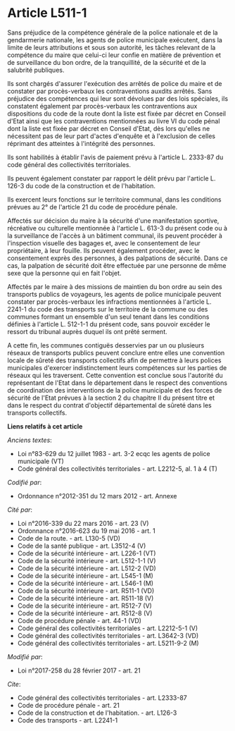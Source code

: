 # Article L511-1

Sans préjudice de la compétence générale de la police nationale et de la gendarmerie nationale, les agents de police
municipale exécutent, dans la limite de leurs attributions et sous son autorité, les tâches relevant de la compétence du
maire que celui-ci leur confie en matière de prévention et de surveillance du bon ordre, de la tranquillité, de la sécurité
et de la salubrité publiques.

Ils sont chargés d'assurer l'exécution des arrêtés de police du maire et de constater par procès-verbaux les contraventions
auxdits arrêtés. Sans préjudice des compétences qui leur sont dévolues par des lois spéciales, ils constatent également par
procès-verbaux les contraventions aux dispositions du code de la route dont la liste est fixée par décret en Conseil d'Etat
ainsi que les contraventions mentionnées au livre VI du code pénal dont la liste est fixée par décret en Conseil d'Etat, dès
lors qu'elles ne nécessitent pas de leur part d'actes d'enquête et à l'exclusion de celles réprimant des atteintes à
l'intégrité des personnes.

Ils sont habilités à établir l'avis de paiement prévu à l'article L. 2333-87 du code général des collectivités territoriales.

Ils peuvent également constater par rapport le délit prévu par l'article L. 126-3 du code de la construction et de
l'habitation.

Ils exercent leurs fonctions sur le territoire communal, dans les conditions prévues au 2° de l'article 21 du code de
procédure pénale.

Affectés sur décision du maire à la sécurité d'une manifestation sportive, récréative ou culturelle mentionnée à l'article L.
613-3 du présent code ou à la surveillance de l'accès à un bâtiment communal, ils peuvent procéder à l'inspection visuelle
des bagages et, avec le consentement de leur propriétaire, à leur fouille. Ils peuvent également procéder, avec le
consentement exprès des personnes, à des palpations de sécurité. Dans ce cas, la palpation de sécurité doit être effectuée
par une personne de même sexe que la personne qui en fait l'objet.

Affectés par le maire à des missions de maintien du bon ordre au sein des transports publics de voyageurs, les agents de
police municipale peuvent constater par procès-verbaux les infractions mentionnées à l'article L. 2241-1 du code des
transports sur le territoire de la commune ou des communes formant un ensemble d'un seul tenant dans les conditions définies
à l'article L. 512-1-1 du présent code, sans pouvoir excéder le ressort du tribunal auprès duquel ils ont prêté serment.

A cette fin, les communes contiguës desservies par un ou plusieurs réseaux de transports publics peuvent conclure entre elles
une convention locale de sûreté des transports collectifs afin de permettre à leurs polices municipales d'exercer
indistinctement leurs compétences sur les parties de réseaux qui les traversent. Cette convention est conclue sous l'autorité
du représentant de l'Etat dans le département dans le respect des conventions de coordination des interventions de la police
municipale et des forces de sécurité de l'Etat prévues à la section 2 du chapitre II du présent titre et dans le respect du
contrat d'objectif départemental de sûreté dans les transports collectifs.

**Liens relatifs à cet article**

_Anciens textes_:

  - Loi n°83-629 du 12 juillet 1983 - art. 3-2 ecqc les agents de police municipale (VT)
  - Code général des collectivités territoriales - art. L2212-5, al. 1 à 4 (T)

_Codifié par_:

  - Ordonnance n°2012-351 du 12 mars 2012 - art. Annexe

_Cité par_:

  - Loi n°2016-339 du 22 mars 2016 - art. 23 (V)
  - Ordonnance n°2016-623 du 19 mai 2016 - art. 1
  - Code de la route. - art. L130-5 (VD)
  - Code de la santé publique - art. L3512-4 (V)
  - Code de la sécurité intérieure - art. L226-1 (VT)
  - Code de la sécurité intérieure - art. L512-1-1 (V)
  - Code de la sécurité intérieure - art. L512-2 (VD)
  - Code de la sécurité intérieure - art. L545-1 (M)
  - Code de la sécurité intérieure - art. L546-1 (M)
  - Code de la sécurité intérieure - art. R511-1 (VD)
  - Code de la sécurité intérieure - art. R511-18 (V)
  - Code de la sécurité intérieure - art. R512-7 (V)
  - Code de la sécurité intérieure - art. R512-8 (V)
  - Code de procédure pénale - art. 44-1 (VD)
  - Code général des collectivités territoriales - art. L2212-5-1 (V)
  - Code général des collectivités territoriales - art. L3642-3 (VD)
  - Code général des collectivités territoriales - art. L5211-9-2 (M)

_Modifié par_:

  - Loi n°2017-258 du 28 février 2017 - art. 21

_Cite_:

  - Code général des collectivités territoriales - art. L2333-87
  - Code de procédure pénale - art. 21
  - Code de la construction et de l'habitation. - art. L126-3
  - Code des transports - art. L2241-1
